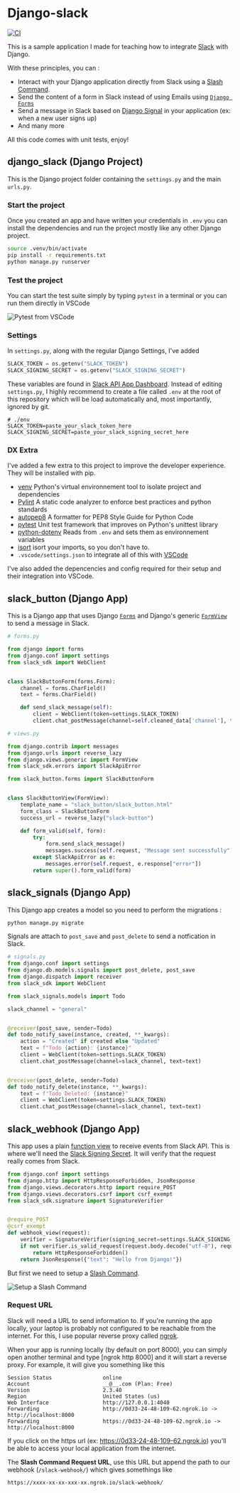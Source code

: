 # Django-slack

[![CI](https://github.com/betaflag/django_slack/actions/workflows/ci.yml/badge.svg)](https://github.com/betaflag/django_slack/actions/workflows/ci.yml)

This is a sample application I made for teaching how to integrate [Slack](https://slack.com) with Django.

With these principles, you can :

- Interact with your Django application directly from Slack using a [Slash Command](https://api.slack.com/interactivity/slash-commands).
- Send the content of a form in Slack instead of using Emails using [`Django Forms`](https://docs.djangoproject.com/en/4.1/topics/forms/)
- Send a message in Slack based on [Django Signal](https://docs.djangoproject.com/en/4.1/topics/signals/) in your application (ex: when a new user signs up)
- And many more

All this code comes with unit tests, enjoy!

## django_slack (Django Project)

This is the Django project folder containing the `settings.py` and the main `urls.py`.

### Start the project

Once you created an app and have written your credentials in `.env` you can install the dependencies and run the project mostly like any other Django project.

```sh
source .venv/bin/activate
pip install -r requirements.txt
python manage.py runserver
```

### Test the project

You can start the test suite simply by typing `pytest` in a terminal or you can run them directly in VSCode

![Pytest from VSCode](screen-pytest.png?raw=true)

### Settings

In `settings.py`, along with the regular Django Settings, I've added

```py
SLACK_TOKEN = os.getenv("SLACK_TOKEN")
SLACK_SIGNING_SECRET = os.getenv("SLACK_SIGNING_SECRET")
```

These variables are found in [Slack API App Dashboard](https://api.slack.com/apps). Instead of editing `settings.py`, I highly recommend to create a file called `.env` at the root of this repository which will be load automatically and, most importantly, ignored by git.

```
# ./env
SLACK_TOKEN=paste_your_slack_token_here
SLACK_SIGNING_SECRET=paste_your_slack_signing_secret_here
```

### DX Extra

I've added a few extra to this project to improve the developer experience. They will be installed with pip.

- [venv](https://docs.python.org/3/library/venv.html) Python's virtual environnement tool to isolate project and dependencies
- [Pylint](https://pypi.org/project/pylint/) A static code analyzer to enforce best practices and python standards
- [autopep8](https://pypi.org/project/autopep8/) A formatter for PEP8 Style Guide for Python Code
- [pytest](https://docs.pytest.org/) Unit test framework that improves on Python's unittest library
- [python-dotenv](https://saurabh-kumar.com/python-dotenv/) Reads from `.env` and sets them as environnement variables
- [isort](https://pycqa.github.io/isort/) isort your imports, so you don't have to.
- `.vscode/settings.json` to integrate all of this with [VSCode](https://code.visualstudio.com/)

I've also added the depencencies and config required for their setup and their integration into VSCode.

## slack_button (Django App)

This is a Django app that uses Django [`Forms`](https://docs.djangoproject.com/en/4.1/topics/forms/) and Django's generic [`FormView`](https://docs.djangoproject.com/en/4.1/ref/class-based-views/generic-editing/#django.views.generic.edit.FormView) to send a message in Slack.

```py
# forms.py

from django import forms
from django.conf import settings
from slack_sdk import WebClient


class SlackButtonForm(forms.Form):
    channel = forms.CharField()
    text = forms.CharField()

    def send_slack_message(self):
        client = WebClient(token=settings.SLACK_TOKEN)
        client.chat_postMessage(channel=self.cleaned_data['channel'], text=self.cleaned_data['text'])
```

```py
# views.py

from django.contrib import messages
from django.urls import reverse_lazy
from django.views.generic import FormView
from slack_sdk.errors import SlackApiError

from slack_button.forms import SlackButtonForm


class SlackButtonView(FormView):
    template_name = "slack_button/slack_button.html"
    form_class = SlackButtonForm
    success_url = reverse_lazy("slack-button")

    def form_valid(self, form):
        try:
            form.send_slack_message()
            messages.success(self.request, "Message sent successfully")
        except SlackApiError as e:
            messages.error(self.request, e.response["error"])
        return super().form_valid(form)
```

## slack_signals (Django App)

This Django app creates a model so you need to perform the migrations :

```sh
python manage.py migrate
```

Signals are attach to `post_save` and `post_delete` to send a notfication in Slack.

```py
# signals.py
from django.conf import settings
from django.db.models.signals import post_delete, post_save
from django.dispatch import receiver
from slack_sdk import WebClient

from slack_signals.models import Todo

slack_channel = "general"


@receiver(post_save, sender=Todo)
def todo_notify_save(instance, created, **_kwargs):
    action = "Created" if created else "Updated"
    text = f"Todo {action}: {instance}"
    client = WebClient(token=settings.SLACK_TOKEN)
    client.chat_postMessage(channel=slack_channel, text=text)


@receiver(post_delete, sender=Todo)
def todo_notify_delete(instance, **_kwargs):
    text = f"Todo Deleted: {instance}"
    client = WebClient(token=settings.SLACK_TOKEN)
    client.chat_postMessage(channel=slack_channel, text=text)
```

## slack_webhook (Django App)

This app uses a plain [function view](https://docs.djangoproject.com/en/4.1/topics/http/views/) to receive events from Slack API. This is where we'll need the [Slack Signing Secret](https://api.slack.com/authentication/verifying-requests-from-slack). It will verify that the request really comes from Slack.

```py
from django.conf import settings
from django.http import HttpResponseForbidden, JsonResponse
from django.views.decorators.http import require_POST
from django.views.decorators.csrf import csrf_exempt
from slack_sdk.signature import SignatureVerifier


@require_POST
@csrf_exempt
def webhook_view(request):
    verifier = SignatureVerifier(signing_secret=settings.SLACK_SIGNING_SECRET)
    if not verifier.is_valid_request(request.body.decode("utf-8"), request.headers):
        return HttpResponseForbidden()
    return JsonResponse({"text": "Hello from Django!"})

```

But first we need to setup a [Slash Command](https://api.slack.com/interactivity/slash-commands).

![Setup a Slash Command](screen-slash-command.png?raw=true)

### Request URL

Slack will need a URL to send information to. If you're running the app locally, your laptop is probably not configured to be reachable from the internet. For this, I use popular reverse proxy called [ngrok](https://ngrok.io).

When your app is running locally (by default on port 8000), you can simply open another terminal and type [ngrok http 8000] and it will start a reverse proxy. For example, it will give you something like this

```
Session Status                online
Account                       __@__.com (Plan: Free)
Version                       2.3.40
Region                        United States (us)
Web Interface                 http://127.0.0.1:4040
Forwarding                    http://0d33-24-48-109-62.ngrok.io -> http://localhost:8000
Forwarding                    https://0d33-24-48-109-62.ngrok.io -> http://localhost:8000
```

If you click on the https url (ex: https://0d33-24-48-109-62.ngrok.io) you'll be able to access your local application from the internet.

The **Slash Command Request URL**, use this URL but append the path to our webhook (`/slack-webhook/`) which gives somethings like

```
https://xxxx-xx-xx-xxx-xx.ngrok.io/slack-webhook/
```
